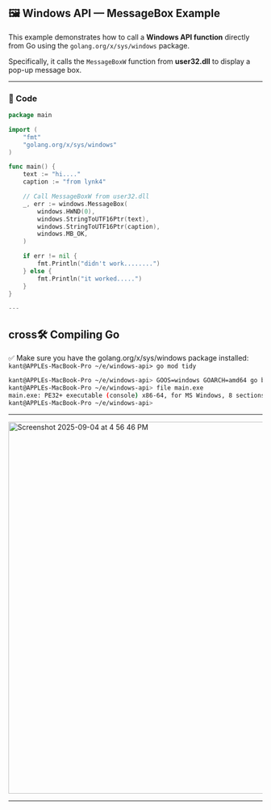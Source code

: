 ## 🖼️ Windows API — MessageBox Example

This example demonstrates how to call a **Windows API function** directly from Go using the `golang.org/x/sys/windows` package.  

Specifically, it calls the `MessageBoxW` function from **user32.dll** to display a pop-up message box.

---

### 📜 Code

```go
package main

import (
	"fmt"
	"golang.org/x/sys/windows"
)

func main() {
	text := "hi...."
	caption := "from lynk4"

	// Call MessageBoxW from user32.dll
	_, err := windows.MessageBox(
		windows.HWND(0),
		windows.StringToUTF16Ptr(text),
		windows.StringToUTF16Ptr(caption),
		windows.MB_OK,
	)

	if err != nil {
		fmt.Println("didn't work........")
	} else {
		fmt.Println("it worked.....")
	}
}

---
```
## cross🛠️ Compiling Go

✅ Make sure you have the golang.org/x/sys/windows package installed: ```kant@APPLEs-MacBook-Pro ~/e/windows-api> go mod tidy```

```bash
kant@APPLEs-MacBook-Pro ~/e/windows-api> GOOS=windows GOARCH=amd64 go build -a -ldflags="-s -w" -trimpath exp/main.go
kant@APPLEs-MacBook-Pro ~/e/windows-api> file main.exe 
main.exe: PE32+ executable (console) x86-64, for MS Windows, 8 sections
kant@APPLEs-MacBook-Pro ~/e/windows-api>
```

---

<img width="1086" height="736" alt="Screenshot 2025-09-04 at 4 56 46 PM" src="https://github.com/user-attachments/assets/f0787924-d7a7-472e-a822-aea86e45a4df" />

---

